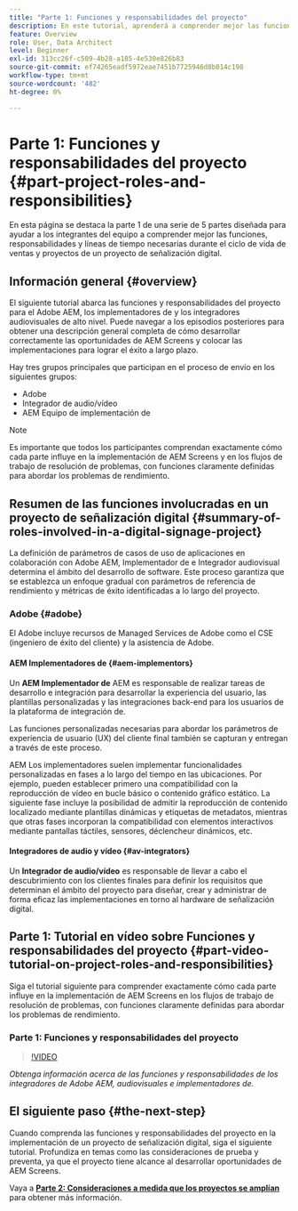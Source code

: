 ```yaml
---
title: "Parte 1: Funciones y responsabilidades del proyecto"
description: En este tutorial, aprenderá a comprender mejor las funciones, las responsabilidades y las líneas de tiempo necesarias durante los ciclos de vida de proyecto y ventas de un proyecto de señalización digital.
feature: Overview
role: User, Data Architect
level: Beginner
exl-id: 313cc26f-c509-4b28-a185-4e530e826b83
source-git-commit: ef74265eadf5972eae7451b7725946d8b014c198
workflow-type: tm+mt
source-wordcount: '482'
ht-degree: 0%

---
```


# Parte 1: Funciones y responsabilidades del proyecto {#part-project-roles-and-responsibilities}

En esta página se destaca la parte 1 de una serie de 5 partes diseñada para ayudar a los integrantes del equipo a comprender mejor las funciones, responsabilidades y líneas de tiempo necesarias durante el ciclo de vida de ventas y proyectos de un proyecto de señalización digital.

## Información general {#overview}

El siguiente tutorial abarca las funciones y responsabilidades del proyecto para el Adobe AEM, los implementadores de y los integradores audiovisuales de alto nivel. Puede navegar a los episodios posteriores para obtener una descripción general completa de cómo desarrollar correctamente las oportunidades de AEM Screens y colocar las implementaciones para lograr el éxito a largo plazo.

Hay tres grupos principales que participan en el proceso de envío en los siguientes grupos:

* Adobe
* Integrador de audio/vídeo
* AEM Equipo de implementación de

>[!NOTE]
>
>Es importante que todos los participantes comprendan exactamente cómo cada parte influye en la implementación de AEM Screens y en los flujos de trabajo de resolución de problemas, con funciones claramente definidas para abordar los problemas de rendimiento.

## Resumen de las funciones involucradas en un proyecto de señalización digital {#summary-of-roles-involved-in-a-digital-signage-project}

La definición de parámetros de casos de uso de aplicaciones en colaboración con Adobe AEM, Implementador de e Integrador audiovisual determina el ámbito del desarrollo de software. Este proceso garantiza que se establezca un enfoque gradual con parámetros de referencia de rendimiento y métricas de éxito identificadas a lo largo del proyecto.

### Adobe {#adobe}

El Adobe incluye recursos de Managed Services de Adobe como el CSE (ingeniero de éxito del cliente) y la asistencia de Adobe.

#### AEM Implementadores de {#aem-implementors}

Un **AEM Implementador de** AEM es responsable de realizar tareas de desarrollo e integración para desarrollar la experiencia del usuario, las plantillas personalizadas y las integraciones back-end para los usuarios de la plataforma de integración de.

Las funciones personalizadas necesarias para abordar los parámetros de experiencia de usuario (UX) del cliente final también se capturan y entregan a través de este proceso.

AEM Los implementadores suelen implementar funcionalidades personalizadas en fases a lo largo del tiempo en las ubicaciones. Por ejemplo, pueden establecer primero una compatibilidad con la reproducción de vídeo en bucle básico o contenido gráfico estático. La siguiente fase incluye la posibilidad de admitir la reproducción de contenido localizado mediante plantillas dinámicas y etiquetas de metadatos, mientras que otras fases incorporan la compatibilidad con elementos interactivos mediante pantallas táctiles, sensores, déclencheur dinámicos, etc.

#### Integradores de audio y vídeo {#av-integrators}

Un **Integrador de audio/vídeo** es responsable de llevar a cabo el descubrimiento con los clientes finales para definir los requisitos que determinan el ámbito del proyecto para diseñar, crear y administrar de forma eficaz las implementaciones en torno al hardware de señalización digital.

## Parte 1: Tutorial en vídeo sobre Funciones y responsabilidades del proyecto {#part-video-tutorial-on-project-roles-and-responsibilities}

Siga el tutorial siguiente para comprender exactamente cómo cada parte influye en la implementación de AEM Screens en los flujos de trabajo de resolución de problemas, con funciones claramente definidas para abordar los problemas de rendimiento.

### Parte 1: Funciones y responsabilidades del proyecto

>[!VIDEO](https://video.tv.adobe.com/v/28375)

*Obtenga información acerca de las funciones y responsabilidades de los integradores de Adobe AEM, audiovisuales e implementadores de.*

## El siguiente paso {#the-next-step}

Cuando comprenda las funciones y responsabilidades del proyecto en la implementación de un proyecto de señalización digital, siga el siguiente tutorial. Profundiza en temas como las consideraciones de prueba y preventa, ya que el proyecto tiene alcance al desarrollar oportunidades de AEM Screens.

Vaya a **[Parte 2: Consideraciones a medida que los proyectos se amplían](project-considerations.md)** para obtener más información.
